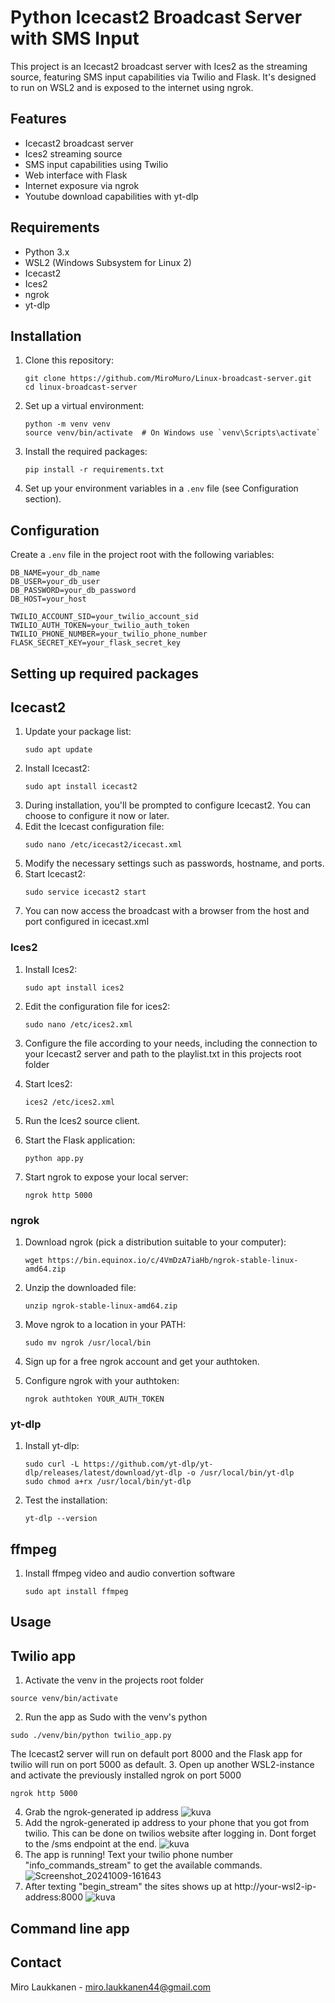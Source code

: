 # Python Icecast2 Broadcast Server with SMS Input

This project is an Icecast2 broadcast server with Ices2 as the streaming source, featuring SMS input capabilities via Twilio and Flask. It's designed to run on WSL2 and is exposed to the internet using ngrok.

## Features

- Icecast2 broadcast server
- Ices2 streaming source
- SMS input capabilities using Twilio
- Web interface with Flask
- Internet exposure via ngrok
- Youtube download capabilities with yt-dlp

## Requirements

- Python 3.x
- WSL2 (Windows Subsystem for Linux 2)
- Icecast2
- Ices2
- ngrok
- yt-dlp

## Installation

1. Clone this repository:
   ```
   git clone https://github.com/MiroMuro/Linux-broadcast-server.git
   cd linux-broadcast-server
   ```

2. Set up a virtual environment:
   ```
   python -m venv venv
   source venv/bin/activate  # On Windows use `venv\Scripts\activate`
   ```

3. Install the required packages:
   ```
   pip install -r requirements.txt
   ```

4. Set up your environment variables in a `.env` file (see Configuration section).

## Configuration

Create a `.env` file in the project root with the following variables:

```
DB_NAME=your_db_name
DB_USER=your_db_user
DB_PASSWORD=your_db_password
DB_HOST=your_host

TWILIO_ACCOUNT_SID=your_twilio_account_sid
TWILIO_AUTH_TOKEN=your_twilio_auth_token
TWILIO_PHONE_NUMBER=your_twilio_phone_number
FLASK_SECRET_KEY=your_flask_secret_key
```

## Setting up required packages
## Icecast2

1. Update your package list:
   ```
   sudo apt update
   ```
2. Install Icecast2:
   ```
   sudo apt install icecast2
   ```
3. During installation, you'll be prompted to configure Icecast2. You can choose to configure it now or later.
4. Edit the Icecast configuration file:
   ```
   sudo nano /etc/icecast2/icecast.xml
   ```
5. Modify the necessary settings such as passwords, hostname, and ports.
6. Start Icecast2:
   ```
   sudo service icecast2 start
   ```
7. You can now access the broadcast with a browser from the host and port configured in icecast.xml

### Ices2

1. Install Ices2:
   ```
   sudo apt install ices2
   ```

2. Edit the configuration file for ices2:
   ```
   sudo nano /etc/ices2.xml
   ```

3. Configure the file according to your needs, including the connection to your Icecast2 server and path to the playlist.txt in this projects root folder

4. Start Ices2:
   ```
   ices2 /etc/ices2.xml
   ```

3. Run the Ices2 source client.
4. Start the Flask application:
   ```
   python app.py
   ```

5. Start ngrok to expose your local server:
   ```
   ngrok http 5000
   ```
### ngrok

1. Download ngrok (pick a distribution suitable to your computer):
   ```
   wget https://bin.equinox.io/c/4VmDzA7iaHb/ngrok-stable-linux-amd64.zip
   ```

2. Unzip the downloaded file:
   ```
   unzip ngrok-stable-linux-amd64.zip
   ```

3. Move ngrok to a location in your PATH:
   ```
   sudo mv ngrok /usr/local/bin
   ```

4. Sign up for a free ngrok account and get your authtoken.

5. Configure ngrok with your authtoken:
   ```
   ngrok authtoken YOUR_AUTH_TOKEN
   ```
### yt-dlp

1. Install yt-dlp:
   ```
   sudo curl -L https://github.com/yt-dlp/yt-dlp/releases/latest/download/yt-dlp -o /usr/local/bin/yt-dlp
   sudo chmod a+rx /usr/local/bin/yt-dlp
   ```

2. Test the installation:
   ```
   yt-dlp --version
   ```
## ffmpeg
1. Install ffmpeg video and audio convertion software
   ```
   sudo apt install ffmpeg
   ```
## Usage
## Twilio app
1. Activate the venv in the projects root folder
```
source venv/bin/activate
```
2. Run the app as Sudo with the venv's python
```
sudo ./venv/bin/python twilio_app.py
```
The Icecast2 server will run on default port 8000 and the Flask app for twilio will run on port 5000 as default.
3. Open up another WSL2-instance and activate the previously installed ngrok on port 5000
```
ngrok http 5000
```
4. Grab the ngrok-generated ip address
![kuva](https://github.com/user-attachments/assets/a8f89d77-dc4e-4263-b4e2-a2530fb52910)
5. Add the ngrok-generated ip address to your phone that you got from twilio. This can be done on twilios website after logging in. Dont forget to the /sms endpoint at the end.
![kuva](https://github.com/user-attachments/assets/73841508-03a7-4c31-9997-64fed4081d49)
6. The app is running! Text your twilio phone number "info_commands_stream" to get the available commands.
![Screenshot_20241009-161643](https://github.com/user-attachments/assets/d7062f8b-3efe-46af-a72c-f0d25e1e086d)
7. After texting "begin_stream" the sites shows up at http://your-wsl2-ip-address:8000
![kuva](https://github.com/user-attachments/assets/0c883991-4293-411f-aad7-8360c676dca0)

## Command line app

## Contact

Miro Laukkanen - miro.laukkanen44@gmail.com


